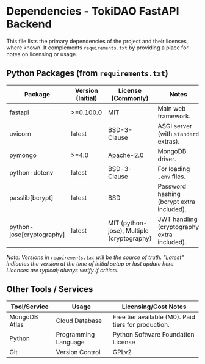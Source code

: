 # Dependencies - TokiDAO FastAPI Backend

This file lists the primary dependencies of the project and their licenses, where known.
It complements `requirements.txt` by providing a place for notes on licensing or usage.

## Python Packages (from `requirements.txt`)

| Package          | Version (Initial) | License (Commonly) | Notes                                      |
|------------------|-------------------|--------------------|--------------------------------------------|
| fastapi          | >=0.100.0         | MIT                | Main web framework.                        |
| uvicorn          | latest            | BSD-3-Clause       | ASGI server (with `standard` extras).      |
| pymongo          | >=4.0             | Apache-2.0         | MongoDB driver.                            |
| python-dotenv    | latest            | BSD-3-Clause       | For loading `.env` files.                  |
| passlib[bcrypt]  | latest            | BSD                | Password hashing (bcrypt extra included).  |
| python-jose[cryptography] | latest    | MIT (python-jose), Multiple (cryptography) | JWT handling (cryptography extra included). |

*Note: Versions in `requirements.txt` will be the source of truth. "Latest" indicates the version at the time of initial setup or last update here. Licenses are typical; always verify if critical.*

## Other Tools / Services

| Tool/Service   | Usage                | Licensing/Cost Notes         |
|----------------|----------------------|------------------------------|
| MongoDB Atlas  | Cloud Database       | Free tier available (M0). Paid tiers for production. |
| Python         | Programming Language | Python Software Foundation License |
| Git            | Version Control      | GPLv2                        |

